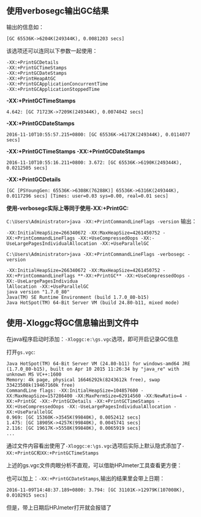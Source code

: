 ## 使用verbosegc输出GC结果

输出的信息如：
```
[GC 65536K->6204K(249344K), 0.0081203 secs]
```

该选项还可以连同以下参数一起使用：

```
-XX:+PrintGCDetails
-XX:+PrintGCTimeStamps
-XX:+PrintGCDateStamps
-XX:+PrintHeapAtGC
-XX:+PrintGCApplicationConcurrentTime
-XX:+PrintGCApplicationStoppedTime
```

**-XX:+PrintGCTimeStamps**

```
4.642: [GC 71723K->7209K(249344K), 0.0074042 secs]
```

**-XX:+PrintGCDateStamps**

```
2016-11-10T10:55:57.215+0800: [GC 65536K->6172K(249344K), 0.0114077 secs]
```

**-XX:+PrintGCTimeStamps -XX:+PrintGCDateStamps**

```
2016-11-10T10:55:16.211+0800: 3.672: [GC 65536K->6190K(249344K), 0.0212505 secs]
```

**-XX:+PrintGCDetails**

```
[GC [PSYoungGen: 65536K->6308K(76288K)] 65536K->6316K(249344K), 0.0117296 secs] [Times: user=0.03 sys=0.00, real=0.01 secs]
```

**使用-verbosegc实际上等同于使用-XX:+PrintGC:**

`C:\Users\Administrator>java -XX:+PrintCommandLineFlags -version`
输出：

```
-XX:InitialHeapSize=266340672 -XX:MaxHeapSize=4261450752 -XX:+PrintCommandLineFlags -XX:+UseCompressedOops -XX:-UseLargePagesIndividualAllocation -XX:+UseParallelGC
```

`C:\Users\Administrator>java -XX:+PrintCommandLineFlags -verbosegc -version`

```
-XX:InitialHeapSize=266340672 -XX:MaxHeapSize=4261450752 -XX:+PrintCommandLineFlags **-XX:+PrintGC** -XX:+UseCompressedOops -XX:-UseLargePagesIndividua
lAllocation -XX:+UseParallelGC
java version "1.7.0_80"
Java(TM) SE Runtime Environment (build 1.7.0_80-b15)
Java HotSpot(TM) 64-Bit Server VM (build 24.80-b11, mixed mode)
```

## 使用-Xloggc将GC信息输出到文件中

在java程序启动时添加：`-Xloggc:e:\gs.vgc`选项，即可开启记录GC信息

打开`gs.vgc`:

```
Java HotSpot(TM) 64-Bit Server VM (24.80-b11) for windows-amd64 JRE (1.7.0_80-b15), built on Apr 10 2015 11:26:34 by "java_re" with unknown MS VC++:1600
Memory: 4k page, physical 16646292k(8243612k free), swap 33423508k(19467160k free)
CommandLine flags: -XX:InitialHeapSize=104857600 -XX:MaxHeapSize=157286400 -XX:MaxPermSize=62914560 -XX:NewRatio=4 -XX:+PrintGC -XX:-PrintGCDetails -XX:+PrintGCTimeStamps -XX:+UseCompressedOops -XX:-UseLargePagesIndividualAllocation -XX:+UseParallelGC
0.969: [GC 15360K->3545K(99840K), 0.0052412 secs]
1.475: [GC 18905K->4257K(99840K), 0.0045741 secs]
2.116: [GC 19617K->5558K(99840K), 0.0065919 secs]
...

```

通过文件内容看出使用了`-Xloggc:e:\gs.vgc`选项后实际上默认隐式添加了`-XX:+PrintGC和XX:+PrintGCTimeStamps`

上述的gs.vgc文件肉眼分析不直观，可以借助HPJmeter工具查看更方便：

也可以加上：`-XX:+PrintGCDateStamps`,输出的结果里会带上日期：

```
2016-11-09T14:48:37.189+0800: 3.794: [GC 31101K->12979K(107008K), 0.0102915 secs]
```

但是，带上日期后HPJmeter打开就会报错了
